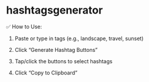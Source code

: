 # hashtagsgenerator
✅ How to Use:
1. Paste or type in tags (e.g., landscape, travel, sunset)

2. Click “Generate Hashtag Buttons”

3. Tap/click the buttons to select hashtags

4. Click “Copy to Clipboard”

